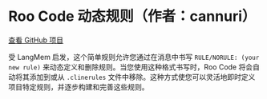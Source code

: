 # Roo Code 动态规则（作者：cannuri）

[查看 GitHub 项目](https://github.com/cannuri/roo-code-dynamic-rules)

受 LangMem 启发，这个简单规则允许您通过在消息中书写 `RULE/NORULE: (your new rule)` 来动态定义和删除规则。当您使用这种格式书写时，Roo Code 将会自动将其添加到或从 `.clinerules` 文件中移除。这种方式使您可以灵活地即时定义项目特定规则，并逐步构建和完善这些规则。